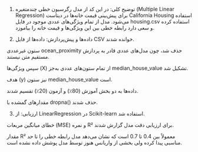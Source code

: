 1. توضیح کلی:
در این کد از مدل رگرسیون خطی چندمتغیره (Multiple Linear Regression) برای پیش‌بینی قیمت خانه‌ها در دیتاست California Housing استفاده می‌شود. مدل از تمام ویژگی‌های عددی موجود در فایل housing.csv استفاده کرده و سعی دارد رابطه خطی بین این ویژگی‌ها و قیمت خانه را بیاموزد.

2. داده‌ها و پیش‌پردازش:
داده‌ها از فایل CSV خوانده شدند.

ستون غیرعددی ocean_proximity حذف شد، چون مدل‌های عددی قادر به پردازش مستقیم متن نیستند.

سپس ویژگی‌ها (X) از تمام ستون‌های عددی به‌جز median_house_value تشکیل شد.

هدف (y) نیز ستون median_house_value است.

داده‌ها به دو بخش آموزش (80٪) و آزمون (20٪) تقسیم شدند.

مقدارهای گمشده با dropna() حذف شدند.

3. ارزیابی:
از LinearRegression در Scikit-learn استفاده شد.

خطای میانگین مربعات (MSE) و نمره R² برای ارزیابی دقت مدل گزارش شدند.

مقدار R² معمولاً بین 0.4 تا 0.7 است که نشان می‌دهد مدل رابطه خطی را تا حد مناسبی پیدا کرده ولی بخشی از واریانس هنوز توسط مدل پوشش داده نشده است.